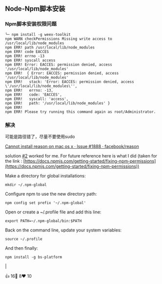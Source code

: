 ## Node-Npm脚本安装



### Npm脚本安装权限问题

```
╰─ npm install -g weex-toolkit
npm WARN checkPermissions Missing write access to /usr/local/lib/node_modules
npm ERR! path /usr/local/lib/node_modules
npm ERR! code EACCES
npm ERR! errno -13
npm ERR! syscall access
npm ERR! Error: EACCES: permission denied, access '/usr/local/lib/node_modules'
npm ERR!  { Error: EACCES: permission denied, access '/usr/local/lib/node_modules'
npm ERR!   stack: 'Error: EACCES: permission denied, access \'/usr/local/lib/node_modules\'',
npm ERR!   errno: -13,
npm ERR!   code: 'EACCES',
npm ERR!   syscall: 'access',
npm ERR!   path: '/usr/local/lib/node_modules' }
npm ERR!
npm ERR! Please try running this command again as root/Administrator.

```


### 解决

可能是路径错了，尽量不要使用sudo

[Cannot install reason on mac os x · Issue #1888 · facebook/reason](https://github.com/facebook/reason/issues/1888)

solution [#2](https://github.com/facebook/reason/issues/2) worked for me. For future reference here is what I did (taken for the link : [https://docs.npmjs.com/getting-started/fixing-npm-permissions](https://docs.npmjs.com/getting-started/fixing-npm-permissions))



Make a directory for global installations:

`mkdir ~/.npm-global`

Configure npm to use the new directory path:

`npm config set prefix '~/.npm-global'`

Open or create a ~/.profile file and add this line:

`export PATH=~/.npm-global/bin:$PATH`

Back on the command line, update your system variables:

`source ~/.profile`

And then finally:

`npm install -g bs-platform`

 | 

👍 16🎉 8❤️ 10



